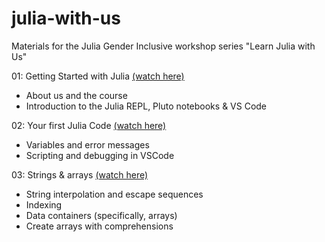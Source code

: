 # julia-with-us
Materials for the Julia Gender Inclusive workshop series "Learn Julia with Us"

01: Getting Started with Julia [(watch here)](https://youtu.be/oTUmW8dWZws)

- About us and the course
- Introduction to the Julia REPL, Pluto notebooks & VS Code

02: Your first Julia Code [(watch here)](https://youtu.be/v1pKoyCp434)

- Variables and error messages
- Scripting and debugging in VSCode

03: Strings & arrays [(watch here)](https://youtu.be/VmNj5t3H_ks)

- String interpolation and escape sequences
- Indexing
- Data containers (specifically, arrays)
- Create arrays with comprehensions

